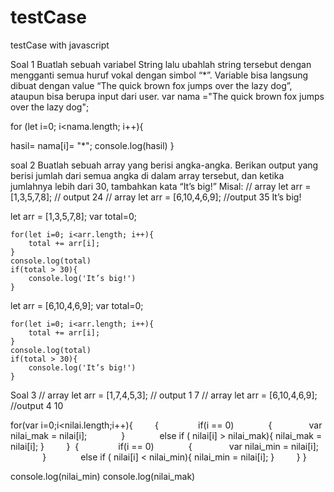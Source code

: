 # testCase
testCase with javascript


Soal 1 
Buatlah sebuah variabel String lalu ubahlah string tersebut dengan mengganti semua huruf vokal dengan simbol “*”. Variable bisa
langsung dibuat dengan value “The quick brown fox jumps over the lazy dog”, ataupun bisa berupa input dari user.
var nama ="The quick brown fox jumps over the lazy dog";

for (let i=0; i<nama.length; i++){

   hasil=  nama[i]= "*";
    console.log(hasil)
}

soal 2
Buatlah sebuah array yang berisi angka-angka. Berikan output yang berisi jumlah dari semua angka di dalam array tersebut, dan ketika
jumlahnya lebih dari 30, tambahkan kata “It’s big!”
Misal:
// array
let arr = [1,3,5,7,8];
// output
24
// array
let arr = [6,10,4,6,9];
//output
35
It’s big!

let arr = [1,3,5,7,8];
var total=0;

    for(let i=0; i<arr.length; i++){   
        total += arr[i];    
    }
    console.log(total)
    if(total > 30){
        console.log('It’s big!')
    }

let arr = [6,10,4,6,9];
var total=0;

    for(let i=0; i<arr.length; i++){   
        total += arr[i];    
    }
    console.log(total)
    if(total > 30){
        console.log('It’s big!')
    }

Soal 3
// array
let arr = [1,7,4,5,3];
// output
1
7
// array
let arr = [6,10,4,6,9];
//output
4
10

for(var i=0;i<nilai.length;i++){
        {  
             if(i == 0)
             { 
              var nilai_mak = nilai[i];
             }
             else if ( nilai[i] > nilai_mak){
                     nilai_mak = nilai[i];
             }
        } 
            {  
                 if(i == 0)
                 { 
                  var nilai_min = nilai[i];
                 }
                 else if ( nilai[i] < nilai_min){
                         nilai_min = nilai[i];
                 }
            }
} 

console.log(nilai_min)
console.log(nilai_mak)



